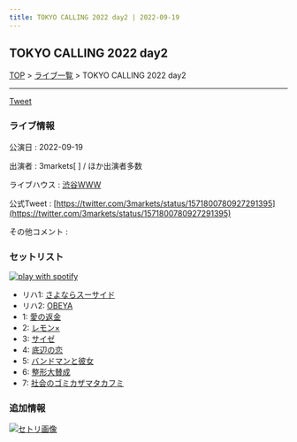 ```yaml
---
title: TOKYO CALLING 2022 day2 | 2022-09-19
---
```

## TOKYO CALLING 2022 day2

[TOP](/setlist/) > [ライブ一覧](lives.html) > TOKYO CALLING 2022 day2

___

<a href="https://twitter.com/share?ref_src=twsrc%5Etfw" data-text="3markets[ ]セットリスト > TOKYO CALLING 2022 day2" class="twitter-share-button" data-via="3markets" data-hashtags="3markets" data-related="3markets" data-show-count="false">Tweet</a>

### ライブ情報

公演日
:    2022-09-19

出演者
:    3markets[ ] / ほか出演者多数

ライブハウス
:    [渋谷WWW](livehouse036.html)

公式Tweet
:    [https://twitter.com/3markets/status/1571800780927291395](https://twitter.com/3markets/status/1571800780927291395)

その他コメント
:    

### セットリスト


[![play with spotify](images/spotify-icon.png)](https://open.spotify.com/playlist/3T3dqFxb3wx6Zfuc98cnTb)



*  リハ1: [さよならスーサイド](song013.html)
*  リハ2: [OBEYA](song021.html)
*  1: [愛の返金](song012.html)
*  2: [レモン×](song003.html)
*  3: [サイゼ](song004.html)
*  4: [底辺の恋](song008.html)
*  5: [バンドマンと彼女](song009.html)
*  6: [整形大賛成](song005.html)
*  7: [社会のゴミカザマタカフミ](song002.html)


### 追加情報

[![セトリ画像](images/035.jpg)](images/035.jpg)





<script async src="https://platform.twitter.com/widgets.js" charset="utf-8"></script>